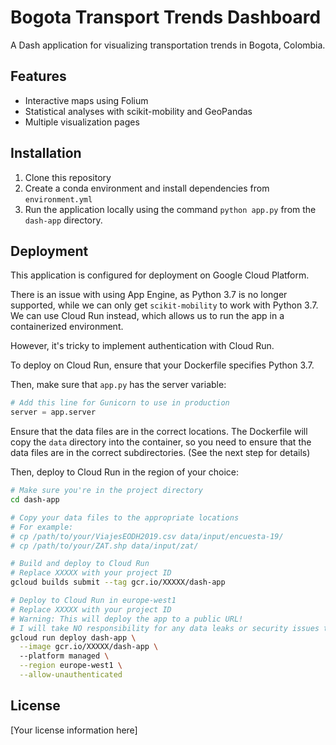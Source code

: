# Bogota Transport Trends Dashboard

A Dash application for visualizing transportation trends in Bogota, Colombia.

## Features

- Interactive maps using Folium
- Statistical analyses with scikit-mobility and GeoPandas
- Multiple visualization pages

## Installation

1. Clone this repository
2. Create a conda environment and install dependencies from `environment.yml`
3. Run the application locally using the command `python app.py` from the `dash-app` directory.


## Deployment

This application is configured for deployment on Google Cloud Platform. 

There is an issue with using App Engine, as Python 3.7 is no longer supported, while we can only get `scikit-mobility` to work with Python 3.7.
We can use Cloud Run instead, which allows us to run the app in a containerized environment.

However, it's tricky to implement authentication with Cloud Run.

To deploy on Cloud Run, ensure that your Dockerfile specifies Python 3.7. 

Then, make sure that `app.py` has the server variable:

```python
# Add this line for Gunicorn to use in production
server = app.server
```

Ensure that the data files are in the correct locations. The Dockerfile will copy the `data` directory into the container, so you need to ensure that the data files are in the correct subdirectories. (See the next step for details)

Then, deploy to Cloud Run in the region of your choice:

```bash
# Make sure you're in the project directory
cd dash-app

# Copy your data files to the appropriate locations
# For example:
# cp /path/to/your/ViajesEODH2019.csv data/input/encuesta-19/
# cp /path/to/your/ZAT.shp data/input/zat/

# Build and deploy to Cloud Run
# Replace XXXXX with your project ID
gcloud builds submit --tag gcr.io/XXXXX/dash-app 

# Deploy to Cloud Run in europe-west1
# Replace XXXXX with your project ID
# Warning: This will deploy the app to a public URL!
# I will take NO responsibility for any data leaks or security issues that arise from this deployment.
gcloud run deploy dash-app \
  --image gcr.io/XXXXX/dash-app \ 
  --platform managed \
  --region europe-west1 \
  --allow-unauthenticated
```

## License

[Your license information here]